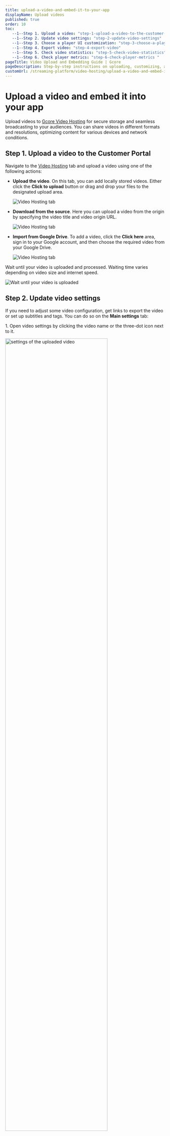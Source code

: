 ```yaml
---
title: upload-a-video-and-embed-it-to-your-app
displayName: Upload videos
published: true
order: 10
toc:
   --1--Step 1. Upload a video: "step-1-upload-a-video-to-the-customer-portal"
   --1--Step 2. Update video settings: "step-2-update-video-settings"
   --1--Step 3. Choose a player UI customization: "step-3-choose-a-player-ui-customization-and-video-projection"
   --1--Step 4. Export video: "step-4-export-video"
   --1--Step 5. Check video statistics: "step-5-check-video-statistics"
   --1--Step 6. Check player metrics: "step-6-check-player-metrics "              
pageTitle: Video Upload and Embedding Guide | Gcore
pageDescription: Step-by-step instructions on uploading, customizing, and embedding videos in your application for a seamless viewing experience and statistics tracking.
customUrl: /streaming-platform/video-hosting/upload-a-video-and-embed-it-to-your-app
---
```

# Upload a video and embed it into your app

Upload videos to <a href="https://gcore.com/streaming-platform/video-hosting" target="_blank">Gcore Video Hosting</a> for secure storage and seamless broadcasting to your audiences. You can share videos in different formats and resolutions, optimizing content for various devices and network conditions.

## Step 1. Upload a video to the Customer Portal
  
Navigate to the <a href="https://streaming.gcore.com/video/list" target="_blank">Video Hosting</a> tab and upload a video using one of the following actions: 

* **Upload the video**. On this tab, you can add locally stored videos. Either click the **Click to upload** button or drag and drop your files to the designated upload area.

  <img src="https://assets.gcore.pro/docs/streaming-platform/video-hosting/upload-a-video-and-embed-it-to-your-app/upload-video-tab.png" alt="Video Hosting tab">

* **Download from the source**. Here you can upload a video from the origin by specifying the video title and video origin URL.

  <img src="https://assets.gcore.pro/docs/streaming-platform/video-hosting/upload-a-video-and-embed-it-to-your-app/download-from-source.png" alt="Video Hosting tab">

* **Import from Google Drive**. To add a video, click the **Click here** area, sign in to your Google account, and then choose the required video from your Google Drive. 

  <img src="https://assets.gcore.pro/docs/streaming-platform/video-hosting/upload-a-video-and-embed-it-to-your-app/import-from-google-drive.png" alt="Video Hosting tab">

Wait until your video is uploaded and processed. Waiting time varies depending on video size and internet speed.  
  
<img src="https://assets.gcore.pro/docs/streaming-platform/video-hosting/upload-a-video-and-embed-it-to-your-app/video-uploading-process.png" alt="Wait until your video is uploaded">

## Step 2. Update video settings

If you need to adjust some video configuration, get links to export the video or set up subtitles and tags. You can do so on the **Main settings** tab: 

1\. Open video settings by clicking the video name or the three-dot icon next to it.
  
<img src="https://assets.gcore.pro/docs/streaming-platform/video-hosting/upload-a-video-and-embed-it-to-your-app/video-settings.png" alt="settings of the uploaded video" width="80%">

2\. Update the following video settings if necessary:

- **Name**: Change its name (it will be displayed in the Gcore Customer Portal)
- **Description**: Enter a description (it will be displayed in the Gcore Customer Portal)
- **Player**: Select custom player, if you enabled the <a href="https://gcore.com/docs/streaming-platform/extra-features/customize-appearance-of-the-built-in-player" target="_blank">Players</a> feature
- **Tags**: Select <a href="https://gcore.com/docs/streaming-platform/video-hosting/organize-uploaded-videos#how-to-use-tags" target="_blank">tags</a> for a video
- **Subtitles**: Add <a href="https://gcore.com/docs/streaming-platform/video-hosting/subtitles-and-closed-captions-for-vod#control-panel">subtitles and choose a subtitle language</a>
- **Screensaver**: Select a screensaver from screenshots or upload a screensaver from your computer

<img src="https://assets.gcore.pro/docs/streaming-platform/video-hosting/upload-a-video-and-embed-it-to-your-app/video-main-settings-update.png" alt="Video settings" width="80%"> 

3\. Select one of the automatically created video posters or upload a new one from your local storage.

<img src="https://assets.gcore.pro/docs/streaming-platform/video-hosting/upload-a-video-and-embed-it-to-your-app/choose-video-poster.png" alt="Video poster settings" width="80%"> 

## Step 3. Choose a player UI customization and video projection

Customize the functionality and appearance of a <a href="https://gcore.com/docs/streaming-platform/extra-features/customize-appearance-of-the-built-in-player" target="_blank">built-in HTML web player</a> for the uploaded video. Note that these settings apply only to the built-in player and won’t affect viewers using external or OS-native players. 

In the **Player** dropdown, you can choose the existing configuration. To add a new built-in player and customize its settings, refer to our <a href="https://gcore.com/docs/streaming-platform/extra-features/customize-appearance-of-the-built-in-player" target="_blank">dedicated guide</a>. 

You can also apply **Video projection** settings. If you select the **180/360 projection** option, the player will project the video not like a regular “flat” video but <a href="https://en.wikipedia.org/wiki/360-degree_video" target="_blank">volumetric with superposition on a sphere</a>. 

<img src="https://assets.gcore.pro/docs/streaming-platform/video-hosting/upload-a-video-and-embed-it-to-your-app/player-projection.png" alt="Player customization & projection settings" width="80%"> 

## Step 4. Export video

In the **Links for export** section, choose the relevant export method: 

* **Video page URL**: A Web player URL to access and play the video directly from a website. 

* **HLS manifest URL**: A URL to a master playlist HLS (master.m3u8) with MPEGTS container. 

* **iFrame embed code**: A URL to our HTML video player with the video inside. It can be inserted into an iframe on your website and the video will automatically play on all browsers. 

In the Links for export section, you can also choose the video size and download the uploaded video in the required quality by selecting its bitrate and clicking **Download video**.    

<img src="https://assets.gcore.pro/docs/streaming-platform/video-hosting/upload-a-video-and-embed-it-to-your-app/export-links.png" alt="Export tab" width="80%">  

## Step 5. Check video statistics 

This tab displays data on unique views gathered through Gcore CDN. Each viewer is counted only once, regardless of how many times they connect or disconnect or which player they use. For more information on how the data is collected and counted, check our <a href="https://api.gcore.com/docs/streaming#tag/Statistics" target="_blank">API documentation</a>. 

The displayed statistics correspond to the period set by the table filters. 

<img src="https://assets.gcore.pro/docs/streaming-platform/video-hosting/upload-a-video-and-embed-it-to-your-app/video-statistics-tab.png" alt="General statistics tab" width="80%">  

After you upload the video, you can check its: 

* **Unique views**:  The number of individual viewers who have watched the video. 

* **Delivery minutes**: The amount of traffic and the duration (in minutes) of video downloaded through Gcore CDN. 

<alert-element type="info" title="Info">
 
Certain video players may download the entire video to the buffer, even if users don't watch it completely. This can lead to unnecessary consumption of your traffic and inflated view count without actual user engagement. 

To prevent this, adjust your player settings to optimize downloading to the buffer. For example, the <a href="https://gcore.com/docs/streaming-platform/extra-features/customize-appearance-of-the-built-in-player" target="_blank">Gcore built-in player</a> downloads only the first few video fragments. 
 
</alert-element>

## Step 6. Check player metrics

On this tab, you view comprehensive information about the views in the built-in player. 

<alert-element type="tip" title="Tip">

All data displayed on the Player metrics tab reflects only the statistics collected by the built-in HTML player. If users viewed video in external or OS-native players, those views and interactions are not included in the metrics. 

</alert-element>

Player statistics are available in Coordinated Universal Time (UTC) or in your local time zone format.  

By default, the date is presented for the last 24 hours. However, you can adjust the displayed information based on the date and time filters. To keep the data up to date without refreshing the page manually, you can choose the preferred **Auto refresh **interval in the dropdown. 

### Average view duration 

This graph shows how many minutes the audience watched the video in the built-in player.  This graph shows how many minutes the audience watched the video in the built-in player. 

Based on this data, you can see how many viewers started watching your video and where they stopped, without completing it.  

<img src="https://assets.gcore.pro/docs/streaming-platform/video-hosting/upload-a-video-and-embed-it-to-your-app/player-metrics-tab.png" alt="Player metrics showing average video views" width="80%">  

### Browsers 

In the **Browsers** section, you can view information about the browsers your viewers use to watch your video. 

<img src="https://assets.gcore.pro/docs/streaming-platform/video-hosting/upload-a-video-and-embed-it-to-your-app/browsers-section.png" alt="Player metrics showing user browser data" width="80%">  

### Geography 

The **Geography** section displays a world map highlighting the countries where viewers have watched your videos for at least 5 seconds. The viewer's country is determined by their IP address. 

<img src="https://assets.gcore.pro/docs/streaming-platform/video-hosting/upload-a-video-and-embed-it-to-your-app/geography-section.png" alt="Player metrics showing geography data" width="80%">  

### Hosts 

The **Hosts** section provides data on the URLs of requested pages. Only views lasting longer than five seconds are counted.  

The `streaming.gcore.com` URL means a video was watched from a personal Gcore account.   

<img src="https://assets.gcore.pro/docs/streaming-platform/video-hosting/upload-a-video-and-embed-it-to-your-app/hosts-section.png" alt="Player metrics showing hosts data" width="80%">  

### OS 

The OS section features statistics on users' operating systems. 

<img src="https://assets.gcore.pro/docs/streaming-platform/video-hosting/upload-a-video-and-embed-it-to-your-app/os-section.png" alt="Player metrics showing OS data" width="80%">  

### Amount of viewers 

In the Amount of viewers section, you can analyze the following information about user interaction with a video: 

* **Uploads**: The number of times users opened a video. 

* **Starts**: The number of times users clicked the Play button. 

* **Viewers**: The total number of viewers who have watched a video for at least 5 seconds. 

* **Unique viewers**: The number of unique viewers. It's determined by criteria such as IP address, screen size, browser, and cookies.  

<img src="https://assets.gcore.pro/docs/streaming-platform/video-hosting/upload-a-video-and-embed-it-to-your-app/amount-viewers-section.png" alt="Player metrics showing amount viewers data" width="80%"> 
